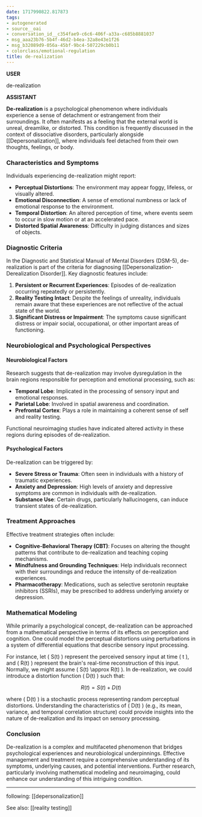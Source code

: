 ```yaml
---
date: 1717990822.817873
tags:
- autogenerated
- source__oai
- conversation_id__c354fae9-c6c6-406f-a33a-c685b8881037
- msg_aaa23b76-5b4f-46d2-b4ea-32a8e43e1f26
- msg_b32089d9-056a-45bf-9bc4-507229cb0b11
- colorclass/emotional-regulation
title: de-realization
---
```


**USER**

de-realization


**ASSISTANT**

**De-realization** is a psychological phenomenon where individuals experience a sense of detachment or estrangement from their surroundings. It often manifests as a feeling that the external world is unreal, dreamlike, or distorted. This condition is frequently discussed in the context of dissociative disorders, particularly alongside [[Depersonalization]], where individuals feel detached from their own thoughts, feelings, or body.

### Characteristics and Symptoms

Individuals experiencing de-realization might report:
- **Perceptual Distortions**: The environment may appear foggy, lifeless, or visually altered.
- **Emotional Disconnection**: A sense of emotional numbness or lack of emotional response to the environment.
- **Temporal Distortion**: An altered perception of time, where events seem to occur in slow motion or at an accelerated pace.
- **Distorted Spatial Awareness**: Difficulty in judging distances and sizes of objects.

### Diagnostic Criteria

In the Diagnostic and Statistical Manual of Mental Disorders (DSM-5), de-realization is part of the criteria for diagnosing [[Depersonalization-Derealization Disorder]]. Key diagnostic features include:
1. **Persistent or Recurrent Experiences**: Episodes of de-realization occurring repeatedly or persistently.
2. **Reality Testing Intact**: Despite the feelings of unreality, individuals remain aware that these experiences are not reflective of the actual state of the world.
3. **Significant Distress or Impairment**: The symptoms cause significant distress or impair social, occupational, or other important areas of functioning.

### Neurobiological and Psychological Perspectives

#### Neurobiological Factors

Research suggests that de-realization may involve dysregulation in the brain regions responsible for perception and emotional processing, such as:
- **Temporal Lobe**: Implicated in the processing of sensory input and emotional responses.
- **Parietal Lobe**: Involved in spatial awareness and coordination.
- **Prefrontal Cortex**: Plays a role in maintaining a coherent sense of self and reality testing.

Functional neuroimaging studies have indicated altered activity in these regions during episodes of de-realization.

#### Psychological Factors

De-realization can be triggered by:
- **Severe Stress or Trauma**: Often seen in individuals with a history of traumatic experiences.
- **Anxiety and Depression**: High levels of anxiety and depressive symptoms are common in individuals with de-realization.
- **Substance Use**: Certain drugs, particularly hallucinogens, can induce transient states of de-realization.

### Treatment Approaches

Effective treatment strategies often include:
- **Cognitive-Behavioral Therapy (CBT)**: Focuses on altering the thought patterns that contribute to de-realization and teaching coping mechanisms.
- **Mindfulness and Grounding Techniques**: Help individuals reconnect with their surroundings and reduce the intensity of de-realization experiences.
- **Pharmacotherapy**: Medications, such as selective serotonin reuptake inhibitors (SSRIs), may be prescribed to address underlying anxiety or depression.

### Mathematical Modeling

While primarily a psychological concept, de-realization can be approached from a mathematical perspective in terms of its effects on perception and cognition. One could model the perceptual distortions using perturbations in a system of differential equations that describe sensory input processing.

For instance, let \( S(t) \) represent the perceived sensory input at time \( t \), and \( R(t) \) represent the brain's real-time reconstruction of this input. Normally, we might assume \( S(t) \approx R(t) \). In de-realization, we could introduce a distortion function \( D(t) \) such that:

$$
R(t) = S(t) + D(t)
$$

where \( D(t) \) is a stochastic process representing random perceptual distortions. Understanding the characteristics of \( D(t) \) (e.g., its mean, variance, and temporal correlation structure) could provide insights into the nature of de-realization and its impact on sensory processing.

### Conclusion

De-realization is a complex and multifaceted phenomenon that bridges psychological experiences and neurobiological underpinnings. Effective management and treatment require a comprehensive understanding of its symptoms, underlying causes, and potential interventions. Further research, particularly involving mathematical modeling and neuroimaging, could enhance our understanding of this intriguing condition.


---


following: [[depersonalization]]

See also: [[reality testing]]